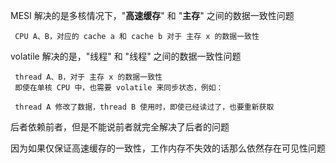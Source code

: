 
MESI 解决的是多核情况下，"**高速缓存**" 和 "**主存**" 之间的数据一致性问题

```
 CPU A、B，对应的 cache a 和 cache b 对于 主存 x 的数据一致性
```

volatile 解决的是，"线程" 和 "线程" 之间的数据一致性问题

```
 thread A、B，对于 主存 x 的数据一致性
 即使在单核 CPU 中，也需要 volatile 来同步状态，例如：
 
 thread A 修改了数据，thread B 使用时，即使已经读过了，也要重新获取
```

后者依赖前者，但是不能说前者就完全解决了后者的问题

因为如果仅保证高速缓存的一致性，工作内存不失效的话那么依然存在可见性问题
